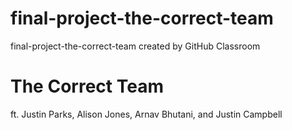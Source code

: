 # final-project-the-correct-team
final-project-the-correct-team created by GitHub Classroom

# The Correct Team
ft. Justin Parks, Alison Jones, Arnav Bhutani, and Justin Campbell
